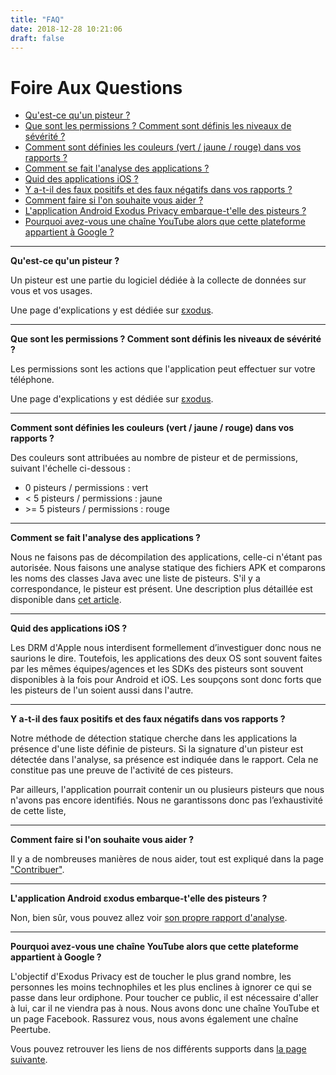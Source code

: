```yaml
---
title: "FAQ"
date: 2018-12-28 10:21:06
draft: false
---
```


# Foire Aux Questions

* [Qu'est-ce qu'un pisteur ?](#pisteurs)
* [Que sont les permissions ? Comment sont définis les niveaux de sévérité ?](#permissions)
* [Comment sont définies les couleurs (vert / jaune / rouge) dans vos rapports ?](#couleurs)
* [Comment se fait l'analyse des applications ?](#analyse)
* [Quid des applications iOS ?](#ios)
* [Y a-t-il des faux positifs et des faux négatifs dans vos rapports ?](#negatifs)
* [Comment faire si l'on souhaite vous aider ?](#aider)
* [L'application Android Exodus Privacy embarque-t'elle des pisteurs ?](#exodus)
* [Pourquoi avez-vous une chaîne YouTube alors que cette plateforme appartient à Google ?](#youtube)

---

**Qu'est-ce qu'un pisteur ?  <a class="anchor" name="pisteurs"></a>**

Un pisteur est une partie du logiciel dédiée à la collecte de données sur vous et vos usages.

Une page d'explications y est dédiée sur [εxodus](https://reports.exodus-privacy.eu.org/fr/info/trackers/).

---

**Que sont les permissions ? Comment sont définis les niveaux de sévérité ?  <a class="anchor" name="permissions"></a>**

Les permissions sont les actions que l'application peut effectuer sur votre téléphone.

Une page d'explications y est dédiée sur [εxodus](https://reports.exodus-privacy.eu.org/fr/info/permissions/).

---

**Comment sont définies les couleurs (vert / jaune / rouge) dans vos rapports ? <a class="anchor" name="couleurs"></a>**

Des couleurs sont attribuées au nombre de pisteur et de permissions, suivant l'échelle ci-dessous :

* 0 pisteurs / permissions : vert
* < 5 pisteurs / permissions : jaune
* \>= 5 pisteurs / permissions : rouge

---

**Comment se fait l'analyse des applications ? <a class="anchor" name="analyse"></a>**

Nous ne faisons pas de décompilation des applications, celle-ci n'étant pas autorisée. Nous faisons une analyse statique des fichiers APK et comparons les noms des classes Java avec une liste de pisteurs. S'il y a correspondance, le pisteur est présent. Une description plus détaillée est disponible dans [cet article](/fr/post/exodus_static_analysis/).

---

**Quid des applications iOS ? <a class="anchor" name="ios"></a>**

Les DRM d'Apple nous interdisent formellement d’investiguer donc nous ne saurions le dire. Toutefois, les applications des deux OS sont souvent faites par les mêmes équipes/agences et les SDKs des pisteurs sont souvent disponibles à la fois pour Android et iOS. Les soupçons sont donc forts que les pisteurs de l'un soient aussi dans l'autre.

---

**Y a-t-il des faux positifs et des faux négatifs dans vos rapports ?  <a class="anchor" name="negatifs"></a>**

Notre méthode de détection statique cherche dans les applications la présence d'une liste définie de pisteurs. Si la signature d'un pisteur est détectée dans l'analyse, sa présence est indiquée dans le rapport. Cela ne constitue pas une preuve de l'activité de ces pisteurs.

Par ailleurs, l'application pourrait contenir un ou plusieurs pisteurs que nous n'avons pas encore identifiés. Nous ne garantissons donc pas l’exhaustivité de cette liste,

---

**Comment faire si l'on souhaite vous aider ?  <a class="anchor" name="aider"></a>**

Il y a de nombreuses manières de nous aider, tout est expliqué dans la page ["Contribuer"](/fr/page/contribute/).

---

**L'application Android εxodus embarque-t'elle des pisteurs ?  <a class="anchor" name="exodus"></a>**

Non, bien sûr, vous pouvez allez voir [son propre rapport d'analyse](https://reports.exodus-privacy.eu.org/fr/reports/search/org.eu.exodus_privacy.exodusprivacy/).

---

**Pourquoi avez-vous une chaîne YouTube alors que cette plateforme appartient à Google ?  <a class="anchor" name="youtube"></a>**

L'objectif d'Exodus Privacy est de toucher le plus grand nombre, les personnes les moins technophiles et les plus enclines à ignorer ce qui se passe dans leur ordiphone. Pour toucher ce public, il est nécessaire d'aller à lui, car il ne viendra pas à nous. Nous avons donc une chaîne YouTube et un page Facebook. Rassurez vous, nous avons également une chaîne Peertube.

Vous pouvez retrouver les liens de nos différents supports dans [la page suivante](/fr/page/what/#videos).

<style>
a.anchor {
  display: block;
  position: relative;
  top: -5.5rem;
  visibility: hidden;
}
</style>
